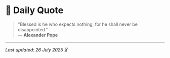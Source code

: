 # 📜 Daily Quote

> "Blessed is he who expects nothing, for he shall never be disappointed."  
> — **Alexander Pope**

---

_Last updated: 26 July 2025 ⏳_
